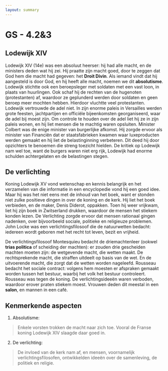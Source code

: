 ```yaml
---
layout: summary
---
```


# GS - 4.2&3

## Lodewijk XIV

Lodewijk XIV (14e) was een absoluut heerser: hij had alle macht, en de ministers deden wat hij zei. Hij praatte zijn macht goed, door te zeggen dat God hem die macht had gegeven: het **Droit Divin**. Als iemand vindt dat hij aangesteld is door God, en hij heeft alle macht, noemen we dit **absolutisme**. Lodewijk stichtte ook een beroepsleger met soldaten met een vast loon, in plaats van huurlingen. Ook schaf hij de rechten van de hugenoten (protestanten) af, waardoor ze geplunderd werden door soldaten en geen beroep meer mochten hebben. Hierdoor vluchtte veel protestanten. Lodewijk vertrouwde de adel niet. In zijn enorme paleis in Versailles werden grote feesten, jachtpartijen en officiële bijeenkomsten georganiseerd, waar de adel bij moest zijn. Om controle te houden over de adel liet hij ze in zijn paleis wonen, en hij liet mensen die te machtig waren opsluiten. Minister Colbert was de enige minister van burgerlijke afkomst. Hij zorgde ervoor als minister van Financiën dat er staatsfabrieken kwamen waar luxeproducten werden gemaakt en hij liet de belastinginning verbeteren. Dit deed hij door opzichters te benoemen die streng toezicht hielden. De kritiek op Lodewijk nam wel toe, want de burgers waren niet erg rijk, Lodewijk had enorme schulden achtergelaten en de belastingen stegen.

## De verlichting

Koning Lodewijk XV vond wetenschap en kennis belangrijk en het verzamelen van die informatie in een encyclopedie vond hij een goed idee. Maar hij was het niet eens met de inhoud van het boek, want er stonden niet zulke positieve dingen in over de koning en de kerk. Hij liet het boek verbieden, en de maker, Denis Diderot, oppakken. Toen hij weer vrijkwam, liet hij zijn boek in Zwitserland drukken, waardoor de mensen het stiekem konden lezen. De Verlichting zorgde ervoor dat mensen rationaal gingen nadenken, over bijvoorbeeld sociale, politieke en religieuze problemen. John Locke was een verlichtingsfilosoof die de natuurwetten bedacht: iedereen wordt geboren met het recht tot leven, bezit en vrijheid.

De verlichtingsfilosoof Montesquieu bedacht de driemachtenleer (ookwel **trias politica** of scheiding der machten): er zouden drie gescheiden machten moeten zijn: de wetgevende macht, die wetten maakt. De rechtsprekende macht, die straffen uitdeelt op basis van de wet. En de uitvoerende macht, die zorgt dat de wetten worden nageleefd. Rousseau bedacht het sociale contract: volgens hem moesten er afspraken gemaakt worden tussen het bestuur, waarbij het volk het bestuur controleert. Rousseau was tegen de koning. De verlichtingsideeën waren verboden, waardoor erover praten stiekem moest. Vrouwen deden dit meestal in een **salon**, en mannen in een café.

## Kenmerkende aspecten

1. Absolutisme:

> Enkele vorsten trokken de macht naar zich toe. Vooral de Franse koning Lodewijk XIV slaagde daar goed in.

2. De verlichting:

> De invloed van de kerk nam af, en mensen, voornamelijk verlichtingsfilosofen, ontwikkelden ideeën over de samenleving, de politiek en religie.
